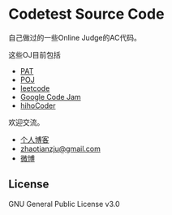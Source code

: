 Codetest Source Code
=========


自己做过的一些Online Judge的AC代码。

这些OJ目前包括

  - [PAT](http://pat.zju.edu.cn/)
  - [POJ](http://poj.org/)
  - [leetcode](http://oj.leetcode.com/)
  - [Google Code Jam](https://code.google.com/codejam/)
  - [hihoCoder](http://www.hihocoder.com/)

欢迎交流。

  - [个人博客](http://flexwang.me/)
  - <zhaotianzju@gmail.com>
  - [微博](http://weibo.com/flexwang2/)

License
----

GNU General Public License v3.0


    
